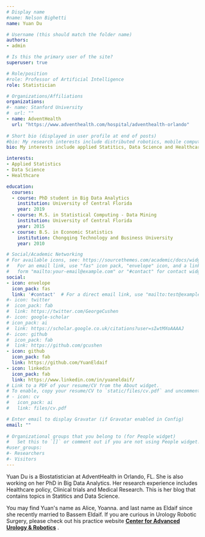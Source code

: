 ```yaml
---
# Display name
#name: Nelson Bighetti
name: Yuan Du

# Username (this should match the folder name)
authors:
- admin

# Is this the primary user of the site?
superuser: true

# Role/position
#role: Professor of Artificial Intelligence
role: Statistician

# Organizations/Affiliations
organizations:
#- name: Stanford University
#  url: ""
- name: AdventHealth
  url: "https://www.adventhealth.com/hospital/adventhealth-orlando"
  
# Short bio (displayed in user profile at end of posts)
#bio: My research interests include distributed robotics, mobile computing and programmable matter.
bio: My interests include applied Statitics, Data Science and Healthcare.

interests:
- Applied Statistics
- Data Science
- Healthcare

education:
  courses:
  - course: PhD student in Big Data Analytics
    institution: University of Central Florida
    year: 2019
  - course: M.S. in Statistical Computing - Data Mining
    institution: University of Central Florida
    year: 2015
  - course: B.S. in Economic Statistics
    institution: Chongqing Technology and Business University
    year: 2010

# Social/Academic Networking
# For available icons, see: https://sourcethemes.com/academic/docs/widgets/#icons
#   For an email link, use "fas" icon pack, "envelope" icon, and a link in the
#   form "mailto:your-email@example.com" or "#contact" for contact widget.
social:
- icon: envelope
  icon_pack: fas
  link: '#contact'  # For a direct email link, use "mailto:test@example.org".
#- icon: twitter
#  icon_pack: fab
#  link: https://twitter.com/GeorgeCushen
#- icon: google-scholar
# icon_pack: ai
#  link: https://scholar.google.co.uk/citations?user=sIwtMXoAAAAJ
#- icon: github
#  icon_pack: fab
#  link: https://github.com/gcushen
- icon: github
  icon_pack: fab
  link: https://github.com/YuanEldaif
- icon: linkedin
  icon_pack: fab
  link: https://www.linkedin.com/in/yuaneldaif/  
# Link to a PDF of your resume/CV from the About widget.
# To enable, copy your resume/CV to `static/files/cv.pdf` and uncomment the lines below.  
# - icon: cv
#   icon_pack: ai
#   link: files/cv.pdf

# Enter email to display Gravatar (if Gravatar enabled in Config)
email: ""
  
# Organizational groups that you belong to (for People widget)
#   Set this to `[]` or comment out if you are not using People widget.  
#user_groups:
#- Researchers
#- Visitors
---
```


Yuan Du is a Biostatistician at AdventHealth in Orlando, FL. She is also working on her PhD in Big Data Analytics. Her research experience includes Healthcare policy, Clinical trials and Medical Research. This is her blog that contains topics in Statitics and Data Science. 

You may find Yuan's name as Alice, Yoanna. and last name as Eldaif since she recently married to Bassem Eldaif. If you are curious in Urology Robotic Surgery, please check out his practice website [**Center for Advanced Urology & Robotics**](https://www.eldaifurology.com/) .
